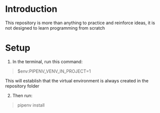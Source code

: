# Introduction
This repository is more than anything to practice and reinforce ideas, it is not designed to learn programming from scratch

# Setup
1. In the terminal, run this command:
> $env:PIPENV_VENV_IN_PROJECT=1

This will establish that the virtual environment is always created in the repository folder

2. Then run:
> pipenv install